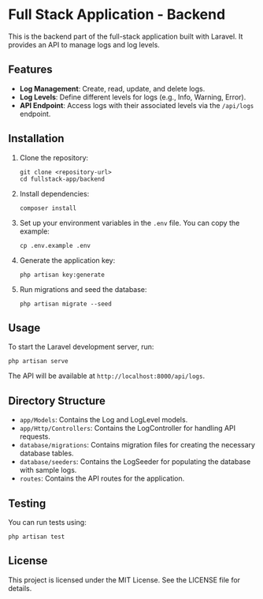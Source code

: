 # Full Stack Application - Backend

This is the backend part of the full-stack application built with Laravel. It provides an API to manage logs and log levels.

## Features

- **Log Management**: Create, read, update, and delete logs.
- **Log Levels**: Define different levels for logs (e.g., Info, Warning, Error).
- **API Endpoint**: Access logs with their associated levels via the `/api/logs` endpoint.

## Installation

1. Clone the repository:
   ```
   git clone <repository-url>
   cd fullstack-app/backend
   ```

2. Install dependencies:
   ```
   composer install
   ```

3. Set up your environment variables in the `.env` file. You can copy the example:
   ```
   cp .env.example .env
   ```

4. Generate the application key:
   ```
   php artisan key:generate
   ```

5. Run migrations and seed the database:
   ```
   php artisan migrate --seed
   ```

## Usage

To start the Laravel development server, run:
```
php artisan serve
```

The API will be available at `http://localhost:8000/api/logs`.

## Directory Structure

- `app/Models`: Contains the Log and LogLevel models.
- `app/Http/Controllers`: Contains the LogController for handling API requests.
- `database/migrations`: Contains migration files for creating the necessary database tables.
- `database/seeders`: Contains the LogSeeder for populating the database with sample logs.
- `routes`: Contains the API routes for the application.

## Testing

You can run tests using:
```
php artisan test
```

## License

This project is licensed under the MIT License. See the LICENSE file for details.